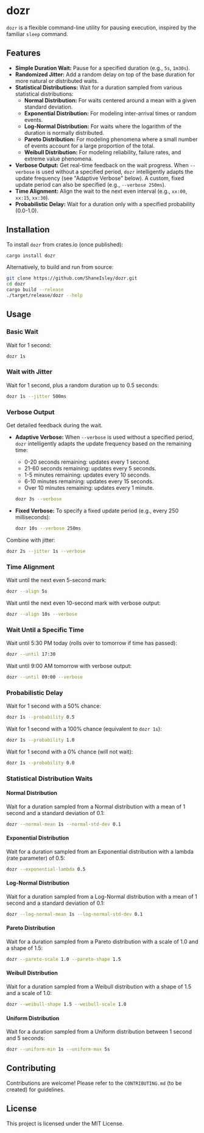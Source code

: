# dozr

`dozr` is a flexible command-line utility for pausing execution, inspired by the familiar `sleep` command.

## Features

-   **Simple Duration Wait:** Pause for a specified duration (e.g., `5s`, `1m30s`).
-   **Randomized Jitter:** Add a random delay on top of the base duration for more natural or distributed waits.
-   **Statistical Distributions:** Wait for a duration sampled from various statistical distributions:
    -   **Normal Distribution:** For waits centered around a mean with a given standard deviation.
    -   **Exponential Distribution:** For modeling inter-arrival times or random events.
    -   **Log-Normal Distribution:** For waits where the logarithm of the duration is normally distributed.
    -   **Pareto Distribution:** For modeling phenomena where a small number of events account for a large proportion of the total.
    -   **Weibull Distribution:** For modeling reliability, failure rates, and extreme value phenomena.
-   **Verbose Output:** Get real-time feedback on the wait progress. When `--verbose` is used without a specified period, `dozr` intelligently adapts the update frequency (see "Adaptive Verbose" below). A custom, fixed update period can also be specified (e.g., `--verbose 250ms`).
-   **Time Alignment:** Align the wait to the next even interval (e.g., `xx:00`, `xx:15`, `xx:30`).
-   **Probabilistic Delay:** Wait for a duration only with a specified probability (0.0-1.0).

## Installation

To install `dozr` from crates.io (once published):

```bash
cargo install dozr
```

Alternatively, to build and run from source:

```bash
git clone https://github.com/ShaneIsley/dozr.git
cd dozr
cargo build --release
./target/release/dozr --help
```

## Usage

### Basic Wait

Wait for 1 second:

```bash
dozr 1s
```

### Wait with Jitter

Wait for 1 second, plus a random duration up to 0.5 seconds:

```bash
dozr 1s --jitter 500ms
```

### Verbose Output

Get detailed feedback during the wait.

-   **Adaptive Verbose:** When `--verbose` is used without a specified period, `dozr` intelligently adapts the update frequency based on the remaining time:
    -   0-20 seconds remaining: updates every 1 second.
    -   21-60 seconds remaining: updates every 5 seconds.
    -   1-5 minutes remaining: updates every 10 seconds.
    -   6-10 minutes remaining: updates every 15 seconds.
    -   Over 10 minutes remaining: updates every 1 minute.

    ```bash
    dozr 3s --verbose
    ```

-   **Fixed Verbose:** To specify a fixed update period (e.g., every 250 milliseconds):

    ```bash
    dozr 10s --verbose 250ms
    ```

Combine with jitter:

```bash
dozr 2s --jitter 1s --verbose
```

### Time Alignment

Wait until the next even 5-second mark:

```bash
dozr --align 5s
```

Wait until the next even 10-second mark with verbose output:

```bash
dozr --align 10s --verbose
```

### Wait Until a Specific Time

Wait until 5:30 PM today (rolls over to tomorrow if time has passed):

```bash
dozr --until 17:30
```

Wait until 9:00 AM tomorrow with verbose output:

```bash
dozr --until 09:00 --verbose
```

### Probabilistic Delay

Wait for 1 second with a 50% chance:

```bash
dozr 1s --probability 0.5
```

Wait for 1 second with a 100% chance (equivalent to `dozr 1s`):

```bash
dozr 1s --probability 1.0
```

Wait for 1 second with a 0% chance (will not wait):

```bash
dozr 1s --probability 0.0
```

### Statistical Distribution Waits

#### Normal Distribution

Wait for a duration sampled from a Normal distribution with a mean of 1 second and a standard deviation of 0.1:

```bash
dozr --normal-mean 1s --normal-std-dev 0.1
```

#### Exponential Distribution

Wait for a duration sampled from an Exponential distribution with a lambda (rate parameter) of 0.5:

```bash
dozr --exponential-lambda 0.5
```

#### Log-Normal Distribution

Wait for a duration sampled from a Log-Normal distribution with a mean of 1 second and a standard deviation of 0.1:

```bash
dozr --log-normal-mean 1s --log-normal-std-dev 0.1
```

#### Pareto Distribution

Wait for a duration sampled from a Pareto distribution with a scale of 1.0 and a shape of 1.5:

```bash
dozr --pareto-scale 1.0 --pareto-shape 1.5
```

#### Weibull Distribution

Wait for a duration sampled from a Weibull distribution with a shape of 1.5 and a scale of 1.0:

```bash
dozr --weibull-shape 1.5 --weibull-scale 1.0
```

#### Uniform Distribution

Wait for a duration sampled from a Uniform distribution between 1 second and 5 seconds:

```bash
dozr --uniform-min 1s --uniform-max 5s
```

## Contributing

Contributions are welcome! Please refer to the `CONTRIBUTING.md` (to be created) for guidelines.

## License

This project is licensed under the MIT License.